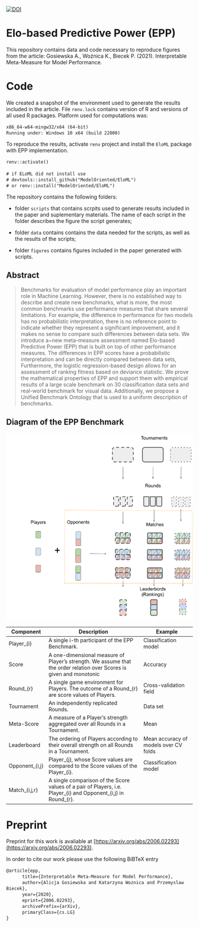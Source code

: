 [![DOI](https://zenodo.org/badge/383825527.svg)](https://zenodo.org/badge/latestdoi/383825527)



# Elo-based Predictive Power (EPP)

This repository contains data and code necessary to reproduce figures from the article: Gosiewska A., Woźnica K., Biecek P. (2021). Interpretable Meta-Measure for Model Performance.

# Code

We created a snapshot of the environment used to generate the results included in the article. File `renv.lock` contains version of R and versions of all used R packages. Platform used for computations was: 

```
x86_64-w64-mingw32/x64 (64-bit)
Running under: Windows 10 x64 (build 22000)
```

To reproduce the results, activate `renv` project and install the `EloML` package with EPP implementation.

```{r}
renv::activate()

# if ELoML did not install use
# devtools::install_github("ModelOriented/EloML") 
# or renv::install("ModelOriented/EloML")
```

The repository contains the following folders:

- folder `scripts` that contains scrpits used to generate results included in the paper and suplementary materials. The name of each script in the folder describes the figure the script generates;

- folder `data` contains contains the data needed for the scripts, as well as the results of the scripts;

- folder `figures` contains figures included in the paper generated with scripts.

## Abstract

> Benchmarks for evaluation of model performance play an important role in Machine Learning. However, there is no established way to describe and create new benchmarks, what is more, the most common benchmarks use performance measures that share several limitations. For example, the difference in performance for two models has no probabilistic interpretation, there is no reference point to indicate whether they represent a significant improvement, and it makes no sense to compare such differences between data sets. We introduce a~new meta-measure assessment named Elo-based Predictive Power (EPP) that is built on top of other performance measures. The differences in EPP scores have a probabilistic interpretation and can be directly compared between data sets, Furthermore, the logistic regression-based design allows for an assessment of ranking fitness based on deviance statistic. We prove the mathematical properties of EPP and support them with empirical results of a large scale benchmark on 30 classification data sets and real-world benchmark for visual data. Additionally, we propose a Unified Benchmark Ontology that is used to a uniform description of benchmarks.

## Diagram of the EPP Benchmark

![](./figures/figure_2_EPP_diagram.png)

|    Component   |                                                       Description                                                      |                Example                |
|--------------|----------------------------------------------------------------------------------------------------------------------|-------------------------------------|
| Player_{i}     | A single i-th participant of the EPP Benchmark.                                                                        | Classification model                  |
| Score          | A one-dimensional measure of Player’s  strength. We assume that the order  relation over Scores is given and monotonic | Accuracy                              |
| Round_{r}      | A single game environment for Players. The  outcome of a Round_{r} are score values of  Players.                       | Cross-validation field                |
| Tournament     | An independently replicated Rounds.                                                                                    | Data set                              |
| Meta-Score     | A measure of a Player’s strength aggregated  over all Rounds in a Tournament.                                          | Mean                                  |
| Leaderboard    | The ordering of Players according to their  overall strength on all Rounds in a Tournament.                            | Mean accuracy of models over CV folds |
| Opponent_{i,j} | Player_{j}, whose Score values are compared to the Score values of the Player_{i}.                                     | Classification model                  |
| Match_{i,j,r}  | A single comparison of the Score values of a pair  of Players, i.e. Player_{i} and Opponent_{i,j} in  Round_{r}.       |                                       |                                 |


# Preprint

Preprint for this work is avaliable at  [https://arxiv.org/abs/2006.02293](https://arxiv.org/abs/2006.02293).

In order to cite our work please use the following BiBTeX entry

```
@article{epp,
      title={Interpretable Meta-Measure for Model Performance}, 
      author={Alicja Gosiewska and Katarzyna Woznica and Przemyslaw Biecek},
      year={2020},
      eprint={2006.02293},
      archivePrefix={arXiv},
      primaryClass={cs.LG}
}
```
